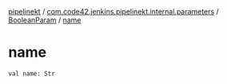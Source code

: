 [pipelinekt](../../index.md) / [com.code42.jenkins.pipelinekt.internal.parameters](../index.md) / [BooleanParam](index.md) / [name](./name.md)

# name

`val name: Str`